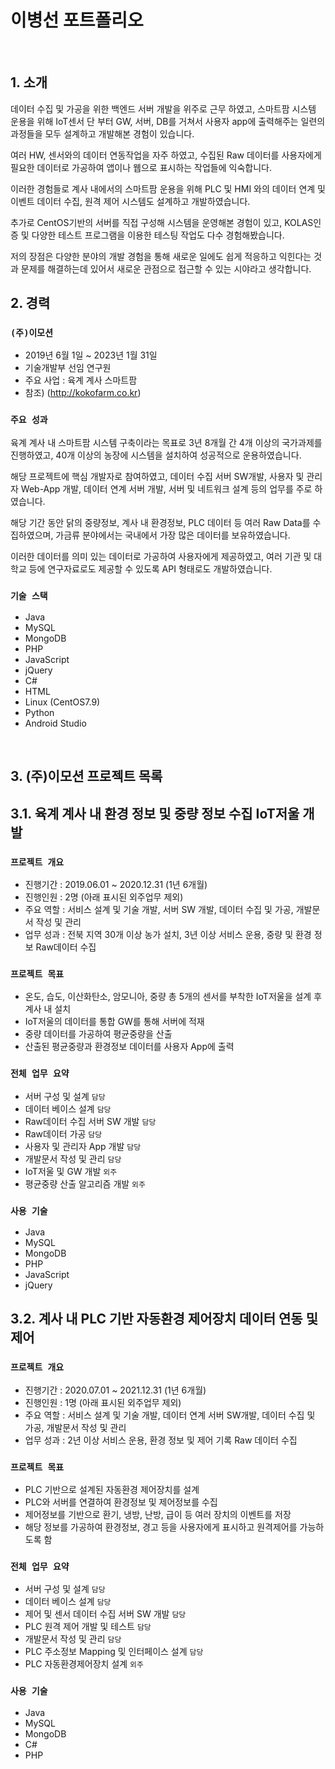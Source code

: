 # 이병선 포트폴리오
</br>

## 1. 소개
데이터 수집 및 가공을 위한 백엔드 서버 개발을 위주로 근무 하였고, 스마트팜 시스템 운용을 위해 IoT센서 단 부터 GW, 서버, DB를 거쳐서 사용자 app에 출력해주는 일련의 과정들을 모두 설계하고 개발해본 경험이 있습니다.

여러 HW, 센서와의 데이터 연동작업을 자주 하였고, 수집된 Raw 데이터를 사용자에게 필요한 데이터로 가공하여 앱이나 웹으로 표시하는 작업들에 익숙합니다.

이러한 경험들로 계사 내에서의 스마트팜 운용을 위해 PLC 및 HMI 와의 데이터 연계 및 이벤트 데이터 수집, 원격 제어 시스템도 설계하고 개발하였습니다.

추가로 CentOS기반의 서버를 직접 구성해 시스템을 운영해본 경험이 있고, KOLAS인증 및 다양한 테스트 프로그램을 이용한 테스팅 작업도 다수 경험해봤습니다.

저의 장점은 다양한 분야의 개발 경험을 통해 새로운 일에도 쉽게 적응하고 익힌다는 것과 문제를 해결하는데 있어서 새로운 관점으로 접근할 수 있는 시야라고 생각합니다.


## 2. 경력
### `(주)이모션`
- 2019년 6월 1일 ~ 2023년 1월 31일
- 기술개발부 선임 연구원
- 주요 사업 : 육계 계사 스마트팜
- 참조) (http://kokofarm.co.kr)

### `주요 성과`
육계 계사 내 스마트팜 시스템 구축이라는 목표로 3년 8개월 간 4개 이상의 국가과제를 진행하였고, 40개 이상의 농장에 시스템을 설치하여 성공적으로 운용하였습니다. 

해당 프로젝트에 핵심 개발자로 참여하였고, 데이터 수집 서버 SW개발, 사용자 및 관리자 Web-App 개발, 데이터 연계 서버 개발, 서버 및 네트워크 설계 등의 업무를 주로 하였습니다. 

해당 기간 동안 닭의 중량정보, 계사 내 환경정보, PLC 데이터 등 여러 Raw Data를 수집하였으며, 가금류 분야에서는 국내에서 가장 많은 데이터를 보유하였습니다. 

이러한 데이터를 의미 있는 데이터로 가공하여 사용자에게 제공하였고, 여러 기관 및 대학교 등에 연구자료로도 제공할 수 있도록 API 형태로도 개발하였습니다.

### `기술 스택`
  - Java
  - MySQL
  - MongoDB
  - PHP
  - JavaScript
  - jQuery
  - C#
  - HTML
  - Linux (CentOS7.9)
  - Python
  - Android Studio
</br>

## 3. (주)이모션 프로젝트 목록
## 3.1. 육계 계사 내 환경 정보 및 중량 정보 수집 IoT저울 개발
### `프로젝트 개요`
  - 진행기간 : 2019.06.01 ~ 2020.12.31 (1년 6개월)
  - 진행인원 : 2명 (아래 표시된 외주업무 제외)
  - 주요 역할 : 서비스 설계 및 기술 개발, 서버 SW 개발, 데이터 수집 및 가공, 개발문서 작성 및 관리
  - 업무 성과 : 전북 지역 30개 이상 농가 설치, 3년 이상 서비스 운용, 중량 및 환경 정보 Raw데이터 수집

### `프로젝트 목표`
  - 온도, 습도, 이산화탄소, 암모니아, 중량 총 5개의 센서를 부착한 IoT저울을 설계 후 계사 내 설치
  - IoT저울의 데이터를 통합 GW를 통해 서버에 적재
  - 중량 데이터를 가공하여 평균중량을 산출
  - 산출된 평균중량과 환경정보 데이터를 사용자 App에 출력

### `전체 업무 요약`
  - 서버 구성 및 설계 `담당`
  - 데이터 베이스 설계 `담당`
  - Raw데이터 수집 서버 SW 개발 `담당`
  - Raw데이터 가공 `담당`
  - 사용자 및 관리자 App 개발 `담당`
  - 개발문서 작성 및 관리 `담당`
  - IoT저울 및 GW 개발 `외주`
  - 평균중량 산출 알고리즘 개발 `외주`

### `사용 기술`
  - Java
  - MySQL
  - MongoDB
  - PHP
  - JavaScript
  - jQuery

## 3.2. 계사 내 PLC 기반 자동환경 제어장치 데이터 연동 및 제어
### `프로젝트 개요`
  - 진행기간 : 2020.07.01 ~ 2021.12.31 (1년 6개월)
  - 진행인원 : 1명 (아래 표시된 외주업무 제외)
  - 주요 역할 : 서비스 설계 및 기술 개발, 데이터 연계 서버 SW개발, 데이터 수집 및 가공, 개발문서 작성 및 관리
  - 업무 성과 : 2년 이상 서비스 운용, 환경 정보 및 제어 기록 Raw 데이터 수집

### `프로젝트 목표`
  - PLC 기반으로 설계된 자동환경 제어장치를 설계
  - PLC와 서버를 연결하여 환경정보 및 제어정보를 수집
  - 제어정보를 기반으로 환기, 냉방, 난방, 급이 등 여러 장치의 이벤트를 저장
  - 해당 정보를 가공하여 환경정보, 경고 등을 사용자에게 표시하고 원격제어를 가능하도록 함

### `전체 업무 요약`
  - 서버 구성 및 설계 `담당`
  - 데이터 베이스 설계 `담당`
  - 제어 및 센서 데이터 수집 서버 SW 개발 `담당`
  - PLC 원격 제어 개발 및 테스트 `담당`
  - 개발문서 작성 및 관리 `담당`
  - PLC 주소정보 Mapping 및 인터페이스 설계 `담당`
  - PLC 자동환경제어장치 설계 `외주`

### `사용 기술`
  - Java
  - MySQL
  - MongoDB
  - C#
  - PHP
</br>
